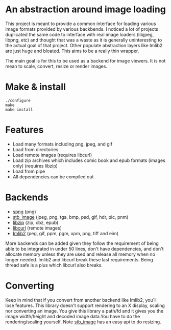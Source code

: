 # An abstraction around image loading

This project is meant to provide a common interface for loading various image formats provided by various backbends. I noticed a lot of projects duplicated the same code to interface with real image loaders (libjpeg, libpng, etc) and thought that was a waste as it is generally uninteresting to the actual goal of that project. Other populate abstraction layers like Imlib2 are just huge and bloated. This aims to be a really thin wrapper.

The main goal is for this to be used as a backend for image viewers. It is not mean to scale, convert, resize or render images.

# Make & install
```
./configure
make
make install
```

# Features
* Load many formats including png, jpeg, and gif
* Load from directories
* Load remote images (requires libcurl)
* Load zip archives which includes comic book and epub formats (images only) (requires libzip)
* Load from pipe
* All dependencies can be compiled out

# Backends
* [spng](https://libspng.org/) (png)
* [stb_image](https://github.com/nothings/stb/blob/master/stb_image.h) (jpeg, png, tga, bmp, psd, gif, hdr, pic, pnm)
* [libzip](https://libzip.org/) (zip, cbz, epub)
* [libcurl](https://curl.se/) (remote images)
* [Imlib2](https://docs.enlightenment.org/api/imlib2/html/) (peg, gif, ppm, pgm, xpm, png, tiff and eim)

More backends can be added given they follow the requirement of being able to be integrated in under 50 lines, don't have dependencies, and don't allocate memory unless they are used and release all memory when no longer needed. Imlib2 and libcurl break these last requirements. Being thread safe is a plus which libcurl also breaks.

# Converting
Keep in mind that if you convert from another backend like Imlib2, you'll lose features. This library doesn't support rendering to an X display, scaling nor converting an image. You give this library a path/fd and it gives you the image width/height and decoded image data.You have to do the rendering/scaling yourself. Note [stb_image](https://github.com/nothings/stb/blob/master/stb_image.h) has an easy api to do resizing.
